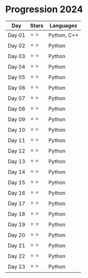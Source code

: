 # Progression 2024

| Day    | Stars         | Languages   |
| ------ | ------------- | ----------- |
| Day 01 | :star: :star: | Python, C++ |
| Day 02 | :star: :star: | Python      |
| Day 03 | :star: :star: | Python      |
| Day 04 | :star: :star: | Python      |
| Day 05 | :star: :star: | Python      |
| Day 06 | :star: :star: | Python      |
| Day 07 | :star: :star: | Python      |
| Day 08 | :star: :star: | Python      |
| Day 09 | :star: :star: | Python      |
| Day 10 | :star: :star: | Python      |
| Day 11 | :star: :star: | Python      |
| Day 12 | :star: :star: | Python      |
| Day 13 | :star: :star: | Python      |
| Day 14 | :star: :star: | Python      |
| Day 15 | :star: :star: | Python      |
| Day 16 | :star: :star: | Python      |
| Day 17 | :star: :star: | Python      |
| Day 18 | :star: :star: | Python      |
| Day 19 | :star: :star: | Python      |
| Day 20 | :star: :star: | Python      |
| Day 21 | :star: :star: | Python      |
| Day 22 | :star: :star: | Python      |
| Day 23 | :star: :star: | Python      |
